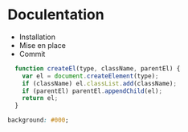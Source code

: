 # Doculentation

*   Installation
*   Mise en place
*   Commit


```javascript
  function createEl(type, className, parentEl) {
    var el = document.createElement(type);
    if (className) el.classList.add(className);
    if (parentEl) parentEl.appendChild(el);
    return el;
  }
```

```css
background: #000;
```
